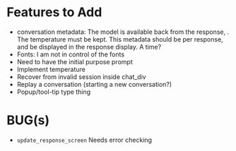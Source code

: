 # Features to Add

* conversation metadata: The model is available back from the response, .  The temperature must be kept.  This metadata should be per response, and be displayed in the response display.  A time?
* Fonts: I am not in control of the fonts
* Need to have the initial purpose prompt
* Implement temperature
* Recover from invalid session inside chat_div
* Replay a conversation (starting a new conversation?)
* Popup/tool-tip type thing

# BUG(s)

* `update_response_screen` Needs error checking
